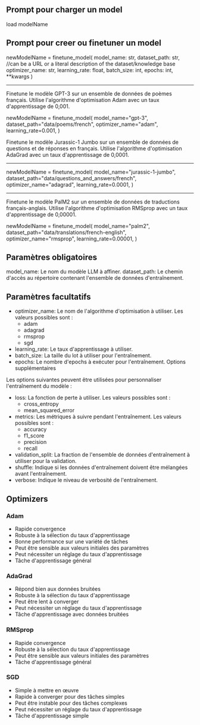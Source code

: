## Prompt pour charger un model

load modelName

## Prompt pour creer ou finetuner un model

newModelName = finetune_model(
     model_name: str,
     dataset_path: str, //can be a URL or a literal description of the dataset/knowledge base
     optimizer_name: str,
     learning_rate: float,
     batch_size: int,
     epochs: int,
     **kwargs
)

---

Finetune le modèle GPT-3 sur un ensemble de données de poèmes français. Utilise l'algorithme d'optimisation Adam avec un taux d'apprentissage de 0,001.

newModelName = finetune_model(
    model_name="gpt-3",
    dataset_path="data/poems/french",
    optimizer_name="adam",
    learning_rate=0.001,
)

Finetune le modèle Jurassic-1 Jumbo sur un ensemble de données de questions et de réponses en français. Utilise l'algorithme d'optimisation AdaGrad avec un taux d'apprentissage de 0,0001.

---

newModelName = finetune_model(
    model_name="jurassic-1-jumbo",
    dataset_path="data/questions_and_answers/french",
    optimizer_name="adagrad",
    learning_rate=0.0001,
)

---

Finetune le modèle PalM2 sur un ensemble de données de traductions français-anglais. Utilise l'algorithme d'optimisation RMSprop avec un taux d'apprentissage de 0,00001.

newModelName = finetune_model(
    model_name="palm2",
    dataset_path="data/translations/french-english",
    optimizer_name="rmsprop",
    learning_rate=0.00001,
)

## Paramètres obligatoires

model_name: Le nom du modèle LLM à affiner.
dataset_path: Le chemin d'accès au répertoire contenant l'ensemble de données d'entraînement.

## Paramètres facultatifs

- optimizer_name: Le nom de l'algorithme d'optimisation à utiliser. Les valeurs possibles sont :
    - adam
    - adagrad
    - rmsprop
    - sgd
- learning_rate: Le taux d'apprentissage à utiliser.
- batch_size: La taille du lot à utiliser pour l'entraînement.
- epochs: Le nombre d'epochs à exécuter pour l'entraînement.
Options supplémentaires

Les options suivantes peuvent être utilisées pour personnaliser l'entraînement du modèle :

- loss: La fonction de perte à utiliser. Les valeurs possibles sont :
    - cross_entropy
    - mean_squared_error
- metrics: Les métriques à suivre pendant l'entraînement. Les valeurs possibles sont :
    - accuracy
    - f1_score
    - precision
    - recall
- validation_split: La fraction de l'ensemble de données d'entraînement à utiliser pour la validation.
- shuffle: Indique si les données d'entraînement doivent être mélangées avant l'entraînement.
- verbose: Indique le niveau de verbosité de l'entraînement.

## Optimizers

### Adam
* Rapide convergence
* Robuste à la sélection du taux d'apprentissage
* Bonne performance sur une variété de tâches
* Peut être sensible aux valeurs initiales des paramètres
* Peut nécessiter un réglage du taux d'apprentissage
* Tâche d'apprentissage général

### AdaGrad
* Répond bien aux données bruitées
* Robuste à la sélection du taux d'apprentissage
* Peut être lent à converger
* Peut nécessiter un réglage du taux d'apprentissage
* Tâche d'apprentissage avec données bruitées

### RMSprop
* Rapide convergence
* Robuste à la sélection du taux d'apprentissage
* Peut être sensible aux valeurs initiales des paramètres
* Tâche d'apprentissage général

### SGD
* Simple à mettre en œuvre
* Rapide à converger pour des tâches simples
* Peut être instable pour des tâches complexes
* Peut nécessiter un réglage du taux d'apprentissage
* Tâche d'apprentissage simple

